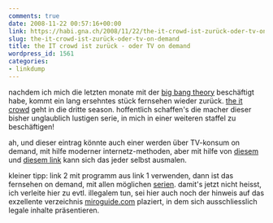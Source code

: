 ```yaml
---
comments: true
date: 2008-11-22 00:57:16+00:00
link: https://habi.gna.ch/2008/11/22/the-it-crowd-ist-zurück-oder-tv-on-demand/
slug: the-it-crowd-ist-zurück-oder-tv-on-demand
title: the IT crowd ist zurück - oder TV on demand
wordpress_id: 1561
categories:
- linkdump
---
```


nachdem ich mich die letzten monate mit der [big bang theory](http://www.cbs.com/primetime/big_bang_theory/) beschäftigt habe, kommt ein lang ersehntes stück fernsehen wieder zurück. [the it crowd](http://www.channel4.com/entertainment/tv/microsites/I/itcrowd/) geht in die dritte season. hoffentlich schaffen's die macher dieser bisher unglaublich lustigen serie, in mich in einer weiteren staffel zu beschäftigen!




ah, und dieser eintrag könnte auch einer werden über TV-konsum on demand, mit hilfe moderner internetz-methoden, aber mit hilfe von [diesem](http://www.getmiro.com/) und [diesem link](http://tvrss.net/search/index.php?distribution_group=eztv&show_name=The+IT+Crowd&show_name_exact=true&filename=&date=&quality=&release_group=&mode=rss) kann sich das jeder selbst ausmalen.




kleiner tipp: link 2 mit programm aus link 1 verwenden, dann ist das fernsehen on demand, mit allen möglichen [serien](http://tvrss.net/). damit's jetzt nicht heisst, ich verleite hier zu evtl. illegalem tun, sei hier auch noch der hinweis auf das exzellente verzeichnis [miroguide.com](https://www.miroguide.com/) plaziert, in dem sich ausschliesslich legale inhalte präsentieren.



